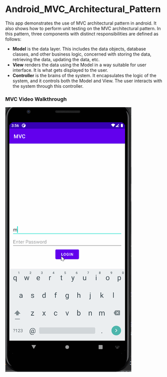 # Android_MVC_Architectural_Pattern
This app demonstrates the use of MVC architectural pattern in android. It also shows how to perform unit testing on the MVC architectural pattern.
In this pattern, three components with distinct responsibilities are defined as follows:
<ul>
<li><b>Model</b> is the data layer. This includes the data objects, database classes, and other business logic, concerned with storing the data, retrieving the data, updating the data, etc.</li>
<li><b>View</b> renders the data using the Model in a way suitable for user interface. It is what gets displayed to the user.</li>
<li><b>Controller</b> is the brains of the system. It encapsulates the logic of the system, and it controls both the Model and View. The user interacts with the system through this controller.</li>
</ul>

<h3>MVC Video Walkthrough</h3>

![](/MVC.gif)